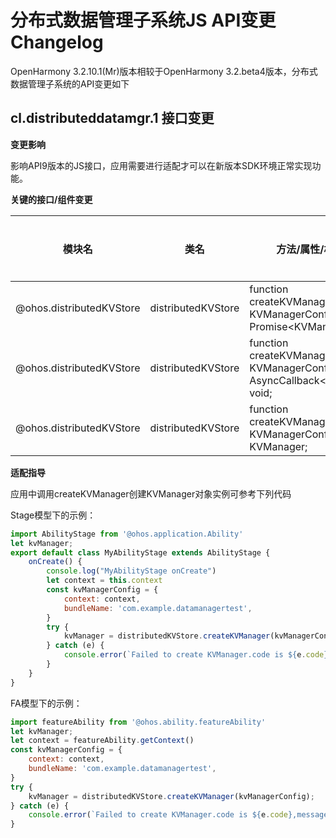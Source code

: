 # 分布式数据管理子系统JS API变更Changelog

OpenHarmony 3.2.10.1(Mr)版本相较于OpenHarmony 3.2.beta4版本，分布式数据管理子系统的API变更如下

## cl.distributeddatamgr.1 接口变更
 **变更影响**

影响API9版本的JS接口，应用需要进行适配才可以在新版本SDK环境正常实现功能。

**关键的接口/组件变更**

| 模块名                    | 类名                | 方法/属性/枚举/常量                                          | 变更类型 |
| ------------------------- | ------------------- | ------------------------------------------------------------ | -------- |
| @ohos.distributedKVStore        | distributedKVStore        | function createKVManager(config: KVManagerConfig): Promise\<KVManager\>; | 删除     |
| @ohos.distributedKVStore        | distributedKVStore        | function createKVManager(config: KVManagerConfig, callback: AsyncCallback\<KVManager\>): void; | 更改前     |
| @ohos.distributedKVStore        | distributedKVStore        | function createKVManager(config: KVManagerConfig): KVManager; | 更改后     |


**适配指导**

应用中调用createKVManager创建KVManager对象实例可参考下列代码

Stage模型下的示例：

```js
import AbilityStage from '@ohos.application.Ability'
let kvManager;
export default class MyAbilityStage extends AbilityStage {
    onCreate() {
        console.log("MyAbilityStage onCreate")
        let context = this.context
        const kvManagerConfig = {
            context: context,
            bundleName: 'com.example.datamanagertest',
        }
        try {
            kvManager = distributedKVStore.createKVManager(kvManagerConfig);          
        } catch (e) {
            console.error(`Failed to create KVManager.code is ${e.code},message is ${e.message}`);
        }
    }
}
```

FA模型下的示例：

```js
import featureAbility from '@ohos.ability.featureAbility'
let kvManager;
let context = featureAbility.getContext()
const kvManagerConfig = {
    context: context,
    bundleName: 'com.example.datamanagertest',
}
try {
    kvManager = distributedKVStore.createKVManager(kvManagerConfig);
} catch (e) {
    console.error(`Failed to create KVManager.code is ${e.code},message is ${e.message}`);
}
```